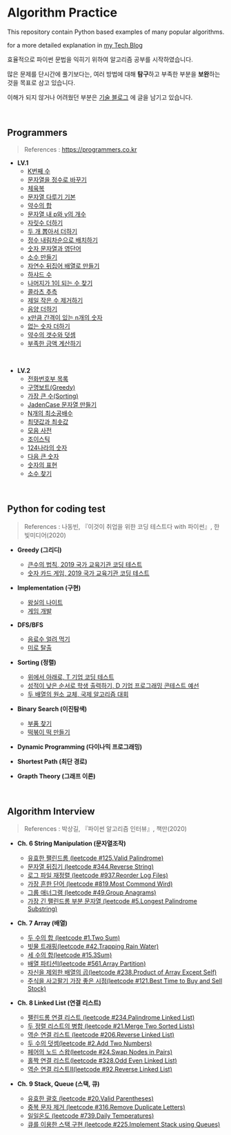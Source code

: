# Algorithm Practice

This repository contain Python based examples of many popular algorithms. 

for a more detailed explanation in [my Tech Blog](https://medium.com/@heeee)  


효율적으로 파이썬 문법을 익히기 위하여 알고리즘 공부를 시작하였습니다.

많은 문제를 단시간에 풀기보다는, 여러 방법에 대해 **탐구**하고 부족한 부분을 **보완**하는 것을 목표로 삼고 있습니다. 

이해가 되지 않거나 어려웠던 부분은 [기술 블로그](https://medium.com/@heeee) 에 글을 남기고 있습니다.


</br>
  
## Programmers  
>References : https://programmers.co.kr  
  
 - **LV.1**
     - [K번째 수](https://github.com/song-hee-1/algorithm-practice/blob/master/programmers/kth-number.py)
     - [문자열을 정수로 바꾸기](https://github.com/song-hee-1/algorithm-practice/blob/master/programmers/string_to_integer.py)
     - [체육복](https://github.com/song-hee-1/algorithm-practice/blob/master/programmers/pe_clothes.py)
     - [문자열 다루기 기본](https://github.com/song-hee-1/algorithm-practice/blob/master/programmers/string_handling.py)
     - [약수의 합](https://github.com/song-hee-1/algorithm-practice/blob/master/programmers/sum_of_divisors.py)
     - [문자열 내 p와 y의 개수](https://github.com/song-hee-1/algorithm-practice/blob/master/programmers/number_of_p_and_y_in_string.py)	
     - [자릿수 더하기](https://github.com/song-hee-1/algorithm-practice/blob/master/programmers/add_digit.py)
     - [두 개 뽑아서 더하기](https://github.com/song-hee-1/algorithm-practice/blob/master/programmers/take_two_and_add.py)
     - [정수 내림차순으로 배치하기](https://github.com/song-hee-1/algorithm-practice/blob/master/programmers/sort_int_to_reverse.py)
     - [숫자 문자열과 영단어](https://github.com/song-hee-1/algorithm-practice/blob/master/programmers/numeric_strings_and_english_words.py)
     - [소수 만들기](https://github.com/song-hee-1/algorithm-practice/blob/master/programmers/make_prime_number.py)  
     - [자연수 뒤집어 배열로 만들기](https://github.com/song-hee-1/algorithm-practice/blob/master/programmers/reverse_natural_number_to_array.py)
     - [하샤드 수](https://github.com/song-hee-1/algorithm-practice/blob/master/programmers/harshad_number.py)
     - [나머지가 1이 되는 수 찾기](https://github.com/song-hee-1/algorithm-practice/blob/master/programmers/find_a_number_whose_remainder_is_1.py)
     - [콜라츠 추측](https://github.com/song-hee-1/algorithm-practice/blob/master/programmers/collatz_conjectur.py)
     - [제일 작은 수 제거하기](https://github.com/song-hee-1/algorithm-practice/blob/master/programmers/remove_the_smallest_number.py)
     - [음양 더하기](https://github.com/song-hee-1/algorithm-practice/blob/master/programmers/add_negative_and_positive_numbers.py)
     - [x만큼 간격이 있는 n개의 숫자](https://github.com/song-hee-1/algorithm-practice/blob/master/programmers/n_numbers_spaced_by_x.py)
     - [없는 숫자 더하기](https://github.com/song-hee-1/algorithm-practice/blob/master/programmers/add_missing_numbers.py)
     - [약수의 갯수와 덧셈](https://github.com/song-hee-1/algorithm-practice/blob/master/programmers/number_and_addition_of_factors.py)
     - [부족한 금액 계산하기](https://github.com/song-hee-1/algorithm-practice/blob/master/programmers/calculate_the_shortfall.py)

</br>

 - **LV.2**
     - [전화번호부 목록](https://github.com/song-hee-1/algorithm-practice/blob/master/programmers/list_of_phone_book.py)
     - [구명보트(Greedy)](https://github.com/song-hee-1/algorithm-practice/blob/master/programmers/lifeboat.py)
     - [가장 큰 수(Sorting)](https://github.com/song-hee-1/algorithm-practice/blob/master/programmers/the_biggest_number.py)
     - [JadenCase 문자열 만들기](https://github.com/song-hee-1/algorithm-practice/blob/master/programmers/create_jadencase_string.py)
     - [N개의 최소공배수](https://github.com/song-hee-1/algorithm-practice/blob/master/programmers/n_least_common_multiples.py)
     - [최댓값과 최솟값](https://github.com/song-hee-1/algorithm-practice/blob/master/programmers/maximum_and_minimum_number.py)
     - [모음 사전](https://github.com/song-hee-1/algorithm-practice/blob/master/programmers/vowls_dict.py)
     - [조이스틱](https://github.com/song-hee-1/algorithm-practice/blob/master/programmers/joystick.py)
     - [124나라의 숫자](https://github.com/song-hee-1/algorithm-practice/blob/master/programmers/number_of_124_country.py)
     - [다음 큰 숫자](https://github.com/song-hee-1/algorithm-practice/blob/master/programmers/next_big_number.py)
     - [숫자의 표현](https://github.com/song-hee-1/algorithm-practice/blob/master/programmers/representation_of_numbers.py)
     - [소수 찾기](https://github.com/song-hee-1/algorithm-practice/blob/master/programmers/find_decimals.py)

</br>

## Python for coding test  
>References : 나동빈, 『이것이 취업을 위한 코딩 테스트다 with 파이썬』, 한빛미디어(2020)   
   
 - **Greedy (그리디)**  
    - [큰수의 법칙, 2019 국가 교육기관 코딩 테스트](https://github.com/song-hee-1/algorithm-practice/blob/master/python-for-coding-test/greedy/exercise.1.py)  
    -  [숫자 카드 게임, 2019 국가 교육기관 코딩 테스트](https://github.com/song-hee-1/algorithm-practice/tree/master/python-for-coding-test/greedy/exercise.2.py)  
  
  
 - **Implementation (구현)**  
    - [왕실의 나이트](https://github.com/song-hee-1/algorithm-practice/blob/master/python-for-coding-test/implementation/exercise.1.py)  
    - [게임 개발](https://github.com/song-hee-1/algorithm-practice/blob/master/python-for-coding-test/implementation/exercise.2.py)  
  
  
 - **DFS/BFS**  
    - [음료수 얼려 먹기](https://github.com/song-hee-1/algorithm-practice/blob/master/python-for-coding-test/DFS%26BFS/exercise.1.py)  
    - [미로 탈출](https://github.com/song-hee-1/algorithm-practice/blob/master/python-for-coding-test/DFS&BFS/exercise.2.py)  
  
  
 - **Sorting (정렬)**  
    - [위에서 아래로, T 기업 코딩 테스트](https://github.com/song-hee-1/algorithm-practice/blob/master/python-for-coding-test/sorting/exercise.1.py)  
    - [성적이 낮은 순서로 학생 출력하기, D 기업 프로그래밍 콘테스트 예선](https://github.com/song-hee-1/algorithm-practice/blob/master/python-for-coding-test/sorting/exercise.2.py)  
    - [두 배열의 원소 교체, 국제 알고리즘 대회](https://github.com/song-hee-1/algorithm-practice/blob/master/python-for-coding-test/sorting/exercise.3.py)  
  
  
 - **Binary Search (이진탐색)**  
    - [부품 찾기](https://github.com/song-hee-1/algorithm-practice/blob/master/python-for-coding-test/binary-search/exercise.1.py)  
    - [떡볶이 떡 만들기](https://github.com/song-hee-1/algorithm-practice/blob/master/python-for-coding-test/binary-search/exercise.2.py)  
  
   
 - **Dynamic Programming (다이나믹 프로그래밍)**  
  
 - **Shortest Path (최단 경로)**  
 - **Grapth Theory (그래프 이론)**

</br>

## Algorithm Interview
>References : 박상길, 『파이썬 알고리즘 인터뷰』, 책만(2020)
   
 - **Ch. 6 String Manipulation (문자열조작)**
   - [유효한 팰린드롬 (leetcode #125.Valid Palindrome)](https://github.com/song-hee-1/algorithm-practice/blob/master/algorithm-interview/125.valid_palindrome.py)
   - [문자열 뒤집기 (leetcode #344.Reverse String)](https://github.com/song-hee-1/algorithm-practice/blob/master/algorithm-interview/344.reverse_string.py)
   - [로그 파일 재정렬 (leetcode #937.Reorder Log Files)](https://github.com/song-hee-1/algorithm-practice/blob/master/algorithm-interview/937.reorder_log_files.py)
   - [가장 흔한 단어 (leetcode #819.Most Commond Wird)](https://github.com/song-hee-1/algorithm-practice/blob/master/algorithm-interview/819.most_common_word.py)
   - [그룹 애너그램 (leetcode #49.Group Anagrams)](https://github.com/song-hee-1/algorithm-practice/blob/master/algorithm-interview/49.group-anagrams.py)
   - [가장 긴 팰린드롬 부분 문자열 (leetcode #5.Longest Palindrome Substring)](https://github.com/song-hee-1/algorithm-practice/blob/master/algorithm-interview/5.longest-palindromic-substring.py)
   

 - **Ch. 7 Array (배열)**
     - [두 수의 합 (leetcode #1.Two Sum)](https://github.com/song-hee-1/algorithm-practice/blob/master/algorithm-interview/1.two_sum.py)
     - [빗물 트래핑(leetcode #42.Trapping Rain Water)](https://github.com/song-hee-1/algorithm-practice/blob/master/algorithm-interview/42.trapping-rain-water.py)
     - [세 수의 합(leetcode #15.3Sum)](https://github.com/song-hee-1/algorithm-practice/blob/master/algorithm-interview/15.3sum.py) 
     - [배열 파티션I(leetcode #561.Array Partition)](https://github.com/song-hee-1/algorithm-practice/blob/master/algorithm-interview/561.array-partition-i.py)
     - [자신을 제외한 배열의 곱(leetcode #238.Product of Array Except Self)](https://github.com/song-hee-1/algorithm-practice/blob/master/algorithm-interview/238.product-of-array-except-self.py)
     - [주식을 사고팔기 가장 좋은 시점(leetcode #121.Best Time to Buy and Sell Stock)](https://github.com/song-hee-1/algorithm-practice/blob/master/algorithm-interview/121.best-time-to-buy-and-sell-stock.py)
  

 - **Ch. 8 Linked List (연결 리스트)** 
   - [팰린드롬 연결 리스트 (leetcode #234.Palindrome Linked List)](https://github.com/song-hee-1/algorithm-practice/blob/master/algorithm-interview/234.palindrome-linked-list.py)
   - [두 정렬 리스트의 병합 (leetcode #21.Merge Two Sorted Lists)](https://github.com/song-hee-1/algorithm-practice/blob/master/algorithm-interview/21.merge-two-sorted-lists.py)
   - [역순 연결 리스트 (leetcode #206.Reverse Linked List)](https://github.com/song-hee-1/algorithm-practice/blob/master/algorithm-interview/206.reverse-linked-list.py)
   - [두 수의 덧셈(leetcode #2.Add Two Numbers)](https://github.com/song-hee-1/algorithm-practice/blob/master/algorithm-interview/2.add-two-numbers.py)
   - [페어의 노드 스왑(leetcode #24.Swap Nodes in Pairs)](https://github.com/song-hee-1/algorithm-practice/blob/master/algorithm-interview/24.swap-nodes-in-pairs.py)
   - [홀짝 연결 리스트(leetcode #328.Odd Even Linked List)](https://github.com/song-hee-1/algorithm-practice/blob/master/algorithm-interview/328.odd-even-linked-list.py)
   - [역순 연결 리스트II(leetcode #92.Reverse Linked List)](https://github.com/song-hee-1/algorithm-practice/blob/master/algorithm-interview/92.reverse-linked-list2.py)


 - **Ch. 9 Stack, Queue (스택, 큐)**
   - [유효한 괄호 (leetcode #20.Valid Parentheses)](https://github.com/song-hee-1/algorithm-practice/blob/master/20.valid_parentheses.py)
   - [중복 문자 제거 (leetcode #316.Remove Duplicate Letters)](https://github.com/song-hee-1/algorithm-practice/blob/master/316.remove_duplicate_letters.py)
   - [일일온도 (leetcode #739.Daily Temperatures)](https://github.com/song-hee-1/algorithm-practice/blob/master/739.daily-temperatures.py)
   - [큐를 이용한 스택 구현 (leetcode #225.Implement Stack using Queues)](https://github.com/song-hee-1/algorithm-practice/blob/master/225.implement-stack-using-queues.py)